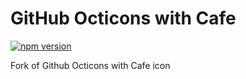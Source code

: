 # GitHub Octicons with Cafe

[![npm version](https://img.shields.io/npm/v/octicons-with-cafe.svg)](https://www.npmjs.com/package/octicons-with-cafe)

Fork of Github Octicons with Cafe icon
